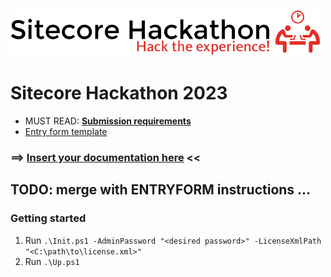 ![Hackathon Logo](docs/images/hackathon.png?raw=true "Hackathon Logo")
# Sitecore Hackathon 2023

- MUST READ: **[Submission requirements](SUBMISSION_REQUIREMENTS.md)**
- [Entry form template](ENTRYFORM.md)

### ⟹ [Insert your documentation here](ENTRYFORM.md) <<

## TODO: merge with ENTRYFORM instructions ...


### Getting started

1. Run `.\Init.ps1 -AdminPassword "<desired password>" -LicenseXmlPath "<C:\path\to\license.xml>"`
1. Run `.\Up.ps1`
